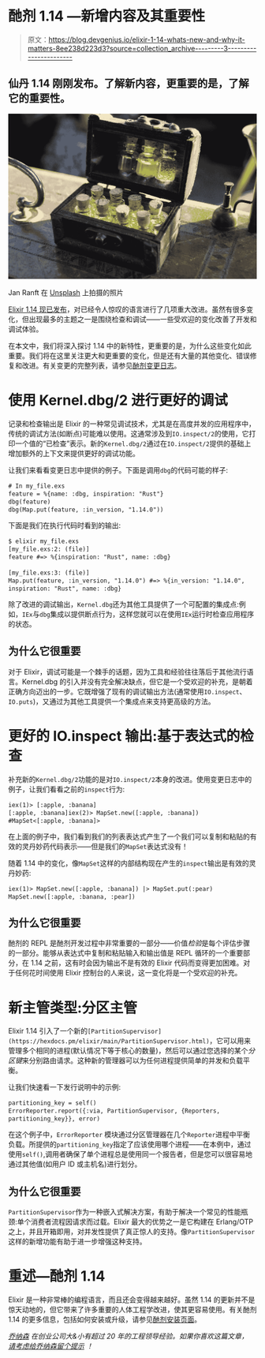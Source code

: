 # 酏剂 1.14 —新增内容及其重要性

> 原文：<https://blog.devgenius.io/elixir-1-14-whats-new-and-why-it-matters-8ee238d223d3?source=collection_archive---------3----------------------->

## 仙丹 1.14 刚刚发布。了解新内容，更重要的是，了解它的重要性。

![](img/6db2e10467be72776d6892db8b94dce9.png)

Jan Ranft 在 [Unsplash](https://unsplash.com?utm_source=medium&utm_medium=referral) 上拍摄的照片

[Elixir 1.14 现已发布](https://elixir-lang.org)，对已经令人惊叹的语言进行了几项重大改进。虽然有很多变化，但出现最多的主题之一是围绕检查和调试——一些受欢迎的变化改善了开发和调试体验。

在本文中，我们将深入探讨 1.14 中的新特性，更重要的是，为什么这些变化如此重要。我们将在这里关注更大和更重要的变化，但是还有大量的其他变化、错误修复和改进。有关变更的完整列表，请参见[酏剂变更日志](https://github.com/elixir-lang/elixir/blob/v1.14/CHANGELOG.md)。

# 使用 Kernel.dbg/2 进行更好的调试

记录和检查输出是 Elixir 的一种常见调试技术，尤其是在高度并发的应用程序中，传统的调试方法(如断点)可能难以使用。这通常涉及到`IO.inspect/2`的使用，它打印一个值的“已检查”表示。新的`Kernel.dbg/2`通过在`IO.inspect/2`提供的基础上增加额外的上下文来提供更好的调试功能。

让我们来看看变更日志中提供的例子。下面是调用`dbg`的代码可能的样子:

```
# In my_file.exs
feature = %{name: :dbg, inspiration: "Rust"}
dbg(feature)
dbg(Map.put(feature, :in_version, "1.14.0"))
```

下面是我们在执行代码时看到的输出:

```
$ elixir my_file.exs
[my_file.exs:2: (file)]
feature #=> %{inspiration: "Rust", name: :dbg}

[my_file.exs:3: (file)]
Map.put(feature, :in_version, "1.14.0") #=> %{in_version: "1.14.0", inspiration: "Rust", name: :dbg}
```

除了改进的调试输出，`Kernel.dbg`还为其他工具提供了一个可配置的集成点:例如，`IEx`与`dbg`集成以提供断点行为，这样您就可以在使用`IEx`运行时检查应用程序的状态。

## 为什么它很重要

对于 Elixir，调试可能是一个棘手的话题，因为工具和经验往往落后于其他流行语言。Kernel.dbg 的引入并没有完全解决缺点，但它是一个受欢迎的补充，是朝着正确方向迈出的一步。它既增强了现有的调试输出方法(通常使用`IO.inspect`、`IO.puts`)，又通过为其他工具提供一个集成点来支持更高级的方法。

# 更好的 IO.inspect 输出:基于表达式的检查

补充新的`Kernel.dbg/2`功能的是对`IO.inspect/2`本身的改进。使用变更日志中的例子，让我们看看之前的`inspect`行为:

```
iex(1)> [:apple, :banana]
[:apple, :banana]iex(2)> MapSet.new([:apple, :banana])
#MapSet<[:apple, :banana]>
```

在上面的例子中，我们看到我们的列表表达式产生了一个我们可以复制和粘贴的有效的灵丹妙药代码表示——但是我们的`MapSet`表达式没有！

随着 1.14 中的变化，像`MapSet`这样的内部结构现在产生的`inspect`输出是有效的灵丹妙药:

```
iex(1)> MapSet.new([:apple, :banana]) |> MapSet.put(:pear)
MapSet.new([:apple, :banana, :pear])
```

## 为什么它很重要

酏剂的 REPL 是酏剂开发过程中非常重要的一部分——价值*检验*是每个评估步骤的一部分。能够从表达式中复制和粘贴输入和输出值是 REPL 循环的一个重要部分，在 1.14 之前，这有时会因为输出不是有效的 Elixir 代码而变得更加困难。对于任何花时间使用 Elixir 控制台的人来说，这一变化将是一个受欢迎的补充。

# 新主管类型:分区主管

Elixir 1.14 引入了一个新的`[PartitionSupervisor](https://hexdocs.pm/elixir/main/PartitionSupervisor.html)`，它可以用来管理多个相同的进程(默认情况下等于核心的数量)，然后可以通过您选择的某个*分区键*来分别路由请求。这种新的管理器可以为任何进程提供简单的并发和负载平衡。

让我们快速看一下发行说明中的示例:

```
partitioning_key = self()
ErrorReporter.report({:via, PartitionSupervisor, {Reporters, partitioning_key}}, error)
```

在这个例子中，`ErrorReporter` 模块通过分区管理器在几个`Reporter`进程中平衡负载。所提供的`partitioning_key`指定了应该使用哪个进程——在本例中，通过使用`self()`,调用者确保了单个进程总是使用同一个报告者，但是您可以很容易地通过其他值(如用户 ID 或主机名)进行划分。

## 为什么它很重要

`PartitionSupervisor`作为一种嵌入式解决方案，有助于解决一个常见的性能瓶颈:单个消费者流程因请求而过载。Elixir 最大的优势之一是它构建在 Erlang/OTP 之上，并且开箱即用，对并发性提供了真正惊人的支持。像`PartitionSupervisor`这样的新增功能有助于进一步增强这种支持。

# 重述—酏剂 1.14

Elixir 是一种非常棒的编程语言，而且还会变得越来越好。虽然 1.14 的更新并不是惊天动地的，但它带来了许多重要的人体工程学改进，使其更容易使用。有关酏剂 1.14 的更多信息，包括如何安装或升级，请参见[酏剂安装页面](https://elixir-lang.org/install.html)。

[*乔纳森*](https://blog.devgenius.io/@jonnystartup) *在创业公司大&小有超过 20 年的工程领导经验。如果你喜欢这篇文章，* [*请考虑给乔纳森留个提示*](https://www.buymeacoffee.com/jonnystartup) *！*